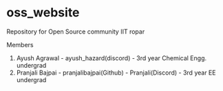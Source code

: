 # oss_website
Repository for Open Source community IIT ropar

Members
1. Ayush Agrawal - ayush_hazard(discord) - 3rd year Chemical Engg. undergrad
2. Pranjali Bajpai - pranjalibajpai(Github) - Pranjali(Discord) - 3rd year EE undergrad
